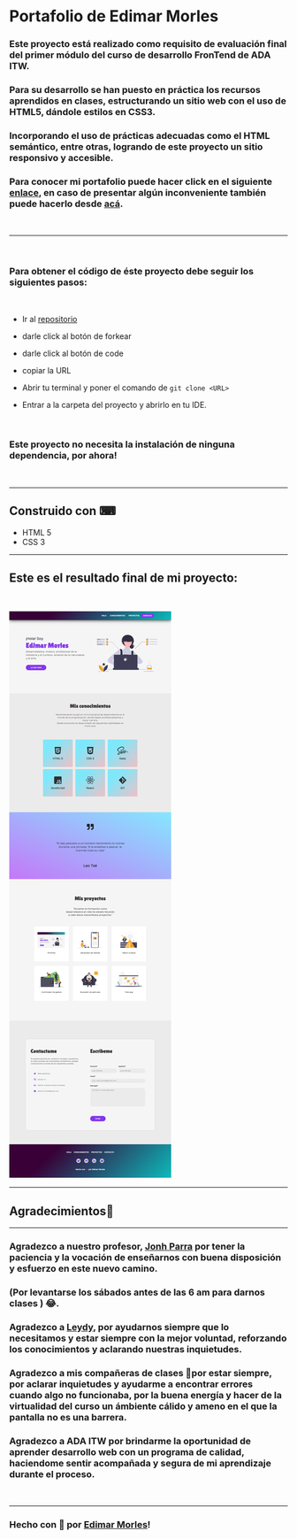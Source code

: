 # Portafolio de Edimar Morles
  ### Este proyecto está realizado como requisito de evaluación final del primer módulo del curso de desarrollo FronTend de ADA ITW.
  ### Para su desarrollo se han puesto en práctica los recursos aprendidos en clases, estructurando un sitio web con el uso de **HTML5**, dándole estilos en **CSS3**.
   
  ### Incorporando el uso de prácticas adecuadas como el HTML semántico, entre otras, logrando de este proyecto un sitio responsivo y accesible.

  ### Para conocer mi portafolio puede hacer click en el siguiente [enlace](https://edimar-m.github.io/Portfolio-modulo-1/), en caso de presentar algún inconveniente también puede hacerlo desde [acá](https://adoring-jang-f31dba.netlify.app).

  <br>

  ***
  <br>
  

  ### Para obtener el código de éste proyecto debe seguir los siguientes pasos:
  <br>

  - Ir al [repositorio](https://edimar-m.github.io/Portfolio-modulo-1/)

  - darle click al botón de forkear
  - darle click al botón de code
  - copiar la URL
  - Abrir tu terminal y poner el comando de ```git clone <URL>```
  - Entrar a la carpeta del proyecto y abrirlo en tu IDE.
  <br>

### Este proyecto no necesita la instalación de ninguna dependencia, por ahora!
<br>

***
## Construido con ⌨

- HTML 5
- CSS 3

***
## Este es el resultado final de mi proyecto:
<br>

![images](images\screencapture.png)

***
## Agradecimientos🙌
***
### Agradezco a nuestro profesor, [Jonh Parra](https://github.com/Jonhks) por tener la paciencia y la vocación de enseñarnos con buena disposición y esfuerzo en este nuevo camino. 
### (Por levantarse los sábados antes de las 6 am para darnos clases ) 😂.

### Agradezco a [Leydy](https://github.com/leydyk93/),  por ayudarnos siempre que lo necesitamos y estar siempre con la mejor voluntad, reforzando los conocimientos y aclarando nuestras inquietudes.

### Agradezco a mis compañeras de clases 💜por estar siempre, por aclarar inquietudes y ayudarme a encontrar errores cuando algo no funcionaba, por la buena energía y hacer de la virtualidad del curso un ámbiente cálido y ameno en el que la pantalla no es una barrera.

### Agradezco a ADA ITW por brindarme la oportunidad de aprender desarrollo web con un programa de calidad, haciendome sentir acompañada y segura de mi aprendizaje durante el proceso.

<br>

***
### Hecho con 🧡 por [Edimar Morles](https://github.com/edimar-m)!
  
